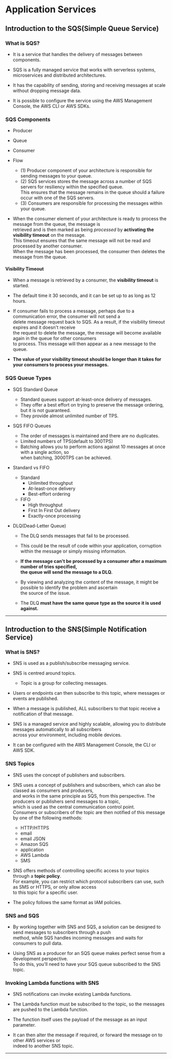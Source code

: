 # Application Services

## Introduction to the SQS(Simple Queue Service)

### What is SQS?

- It is a service that handles the delivery of messages between components.

- SQS is a fully managed service that works with serverless systems, microservices and distributed architectures.
- It has the capability of sending, storing and receiving messages at scale without dropping message data.
- It is possible to configure the service using the AWS Management Console, the AWS CLI or AWS SDKs.

### SQS Components

- Producer
- Queue
- Consumer

- Flow

  - (1) Producer component of your architecture is responsible for sending messages to your queue.
  - (2) SQS services stores the message across a number of SQS servers for resiliency within the specified queue.  
    This ensures that the message remains in the queue should a failure occur with one of the SQS servers.
  - (3) Consumers are responsible for processing the messages within your queue.

- When the consumer element of your architecture is ready to process the message from the queue, the message is  
  retrieved and is then marked as being _processed_ by **activating the visibility timeout** on the message.  
  This timeout ensures that the same message will not be read and processed by another consumer.  
  When the message has been processed, the consumer then deletes the message from the queue.

#### Visibility Timeout

- When a message is retrieved by a consumer, the **visibility timeout** is started.

- The default time it 30 seconds, and it can be set up to as long as 12 hours.

- If consumer fails to process a message, perhaps due to a communication error, the consumer will not send a  
  delete message request back to SQS. As a result, if the visibility timeout expires and it doesn't receive  
  the request to delete the message, the message will become available again in the queue for other consumers  
  to process. This message will then appear as a new message to the queue.

- **The value of your visibility timeout should be longer than it takes for your consumers to process your messages.**

### SQS Queue Types

- SQS Standard Queue

  - Standard queues support at-least-once delivery of messages.
  - They offer a best effort on trying to preserve the message ordering, but it is not guaranteed.
  - They provide almost unlimited number of TPS.

- SQS FIFO Queues

  - The order of messages is maintained and there are no duplicates.
  - Limited numbers of TPS(default to 300TPS)
  - Batching allows you to perform actions against 10 messages at once with a single action, so  
    when batching, 3000TPS can be achieved.

- Standard vs FIFO

  - Standard
    - Unlimited throughput
    - At-least-once delivery
    - Best-effort ordering
  - FIFO
    - High throughput
    - First In First Out delivery
    - Exactly-once processing

- DLQ(Dead-Letter Queue)

  - The DLQ sends messages that fail to be processed.
  - This could be the result of code within your application, corruption within the message or simply missing information.
  - **If the message can't be processed by a consumer after a maximum number of tries specified,**  
    **the queue will send the message to a DLQ.**
  - By viewing and analyzing the content of the message, it might be possible to identify the problem and ascertain  
    the source of the issue.

  - The DLQ **must have the same queue type as the source it is used against.**

---

## Introduction to the SNS(Simple Notification Service)

### What is SNS?

- SNS is used as a publish/subscribe messaging service.

- SNS is centred around topics.

  - Topic is a group for collecting messages.

- Users or endpoints can then subscribe to this topic, where messages or events are published.

- When a message is published, ALL subscribers to that topic receive a notification of that message.

- SNS is a managed service and highly scalable, allowing you to distribute messages automatically to all subscribers  
  across your environment, including mobile devices.

- It can be configured with the AWS Management Console, the CLI or AWS SDK.

### SNS Topics

- SNS uses the concept of publishers and subscribers.

- SNS uses a concept of publishers and subscribers, which can also be classed as consumers and producers,  
  and works in the same principle as SQS, from this perspective. The producers or publishers send messages to a topic,  
  which is used as the central communication control point.  
  Consumers or subscribers of the topic are then notified of this message by one of the following methods:

  - HTTP/HTTPS
  - email
  - email JSON
  - Amazon SQS
  - application
  - AWS Lambda
  - SMS

- SNS offers methods of controlling specific access to your topics through a **topic policy**.  
  For example, you can restrict which protocol subscribers can use, such as SMS or HTTPS, or only allow access  
  to this topic for a specific user.

- The policy follows the same format as IAM policies.

### SNS and SQS

- By working together with SNS and SQS, a solution can be designed to send messages to subscribers through a push  
  method, while SQS handles incoming messages and waits for consumers to pull data.

- Using SNS as a producer for an SQS queue makes perfect sense from a development perspective.  
  To do this, you'll need to have your SQS queue subscribed to the SNS topic.

### Invoking Lambda functions with SNS

- SNS notifications can invoke existing Lambda functions.

- The Lambda function must be subscribed to the topic, so the messages are pushed to the Lambda function.
- The function itself uses the payload of the message as an input parameter.
- It can then alter the message if required, or forward the message on to other AWS services or  
  indeed to another SNS topic.

---
